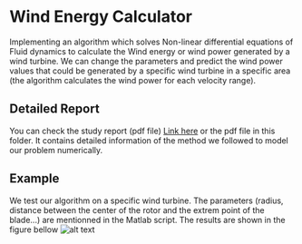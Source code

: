 # Wind Energy Calculator
Implementing an algorithm which solves Non-linear differential equations of Fluid dynamics to calculate the Wind energy or wind power generated by a wind turbine. We can change the parameters and predict the wind power values that could be generated by a specific wind turbine in a specific area (the algorithm calculates the wind power for each velocity range).

## Detailed Report
You can check the study report (pdf file) [Link here](https://drive.google.com/file/d/1hL4YWATrgHKx_iDgWh9qz9VY5nDW7krG/view?usp=sharing) or the pdf file in this folder. It contains detailed information of the method we followed to model our problem numerically. 

## Example
We test our algorithm on a specific wind turbine. The parameters (radius, distance between the center of the rotor and the extrem point of the blade...) are mentionned in the Matlab script. The results are shown in the figure bellow
![alt text](https://i.ibb.co/P5DHZhD/eolwind.png)
